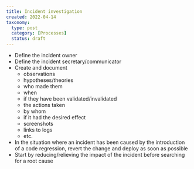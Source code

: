 ```yaml
---
title: Incident investigation
created: 2022-04-14
taxonomy:
  type: post
  category: [Processes]
  status: draft
---
```


* Define the incident owner
* Define the incident secretary/communicator
* Create and document
	* observations
	* hypotheses/theories
	* who made them
	* when
	* if they have been validated/invalidated
	* the actions taken
	* by whom
	* if it had the desired effect
	* screenshots
	* links to logs
	* etc.
* In the situation where an incident has been caused by the introduction of a code regression, revert the change and deploy as soon as possible
* Start by reducing/relieving the impact of the incident before searching for a root cause
